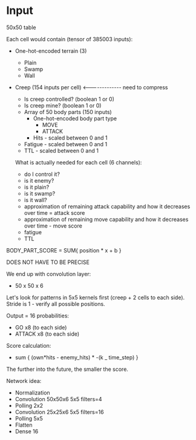 # Input

50x50 table

Each cell would contain (tensor of 385003 inputs):

- One-hot-encoded terrain (3)

  - Plain
  - Swamp
  - Wall

- Creep (154 inputs per cell) <------------- need to compress

  - Is creep controlled? (boolean 1 or 0)
  - Is creep mine? (boolean 1 or 0)
  - Array of 50 body parts (150 inputs)
    - One-hot-encoded body part type
      - MOVE
      - ATTACK
    - Hits - scaled between 0 and 1
  - Fatigue - scaled between 0 and 1
  - TTL - scaled between 0 and 1

  What is actually needed for each cell (6 channels):

  - do I control it?
  - is it enemy?
  - is it plain?
  - is it swamp?
  - is it wall?
  - approximation of remaining attack capability and how it decreases over time = attack score
  - approximation of remaining move capability and how it decreases over time - move score
  - fatigue
  - TTL

BODY_PART_SCORE = SUM{ position \* x + b }

DOES NOT HAVE TO BE PRECISE

We end up with convolution layer:

- 50 x 50 x 6

Let's look for patterns in 5x5 kernels first (creep + 2 cells to each side). Stride is 1 - verify all possible positions.

Output = 16 probabilities:

- GO x8 (to each side)
- ATTACK x8 (to each side)

Score calculation:

- sum { (own*hits - enemy_hits) * -(k \_ time_step) }

The further into the future, the smaller the score.

Network idea:

- Normalization
- Convolution 50x50x6 5x5 filters=4
- Polling 2x2
- Convolution 25x25x6 5x5 filters=16
- Polling 5x5
- Flatten
- Dense 16
